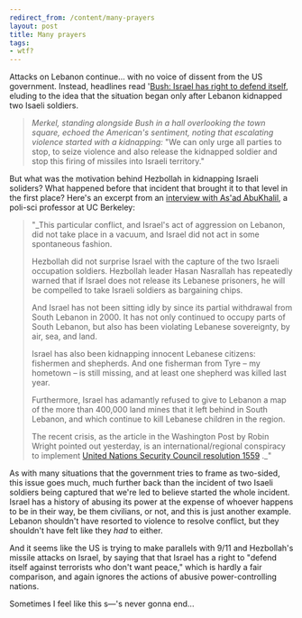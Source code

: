 ```yaml
---
redirect_from: /content/many-prayers
layout: post
title: Many prayers
tags:
- wtf?
---
```

Attacks on Lebanon continue... with no voice of dissent from the US government. Instead, headlines read '[Bush: Israel has right to defend itself](http://www.washingtonpost.com/wp-dyn/articles/A38206-2004May18_2.html?sections=http://www.washingtonpost.com/wp-dyn/nation), eluding to the idea that the situation began only after Lebanon kidnapped two Isaeli soldiers.

> 
> _Merkel, standing alongside Bush in a hall overlooking the town square, echoed the American's sentiment, noting that escalating violence started with a kidnapping:_ "We can only urge all parties to stop, to seize violence and also release the kidnapped soldier and stop this firing of missiles into Israeli territory."
> 

But what was the motivation behind Hezbollah in kidnapping Israeli soliders? What happened before that incident that brought it to that level in the first place? Here's an excerpt from an [interview with As'ad AbuKhalil](http://www.aljazeera.com/archive/2006/07/20084101400549938.html), a poli-sci professor at UC Berkeley:

> 
> "_This particular conflict, and Israel's act of aggression on Lebanon, did not take place in a vacuum, and Israel did not act in some spontaneous fashion.
> 
> Hezbollah did not surprise Israel with the capture of the two Israeli occupation soldiers. Hezbollah leader Hasan Nasrallah has repeatedly warned that if Israel does not release its Lebanese prisoners, he will be compelled to take Israeli soldiers as bargaining chips.
> 
> And Israel has not been sitting idly by since its partial withdrawal from South Lebanon in 2000. It has not only continued to occupy parts of South Lebanon, but also has been violating Lebanese sovereignty, by air, sea, and land.
> 
> Israel has also been kidnapping innocent Lebanese citizens: fishermen and shepherds. And one fisherman from Tyre &#8211; my hometown &#8211; is still missing, and at least one shepherd was killed last year.
> 
> Furthermore, Israel has adamantly refused to give to Lebanon a map of the more than 400,000 land mines that it left behind in South Lebanon, and which continue to kill Lebanese children in the region.
> 
> The recent crisis, as the article in the Washington Post by Robin Wright pointed out yesterday, is an international/regional conspiracy to implement [United Nations Security Council resolution 1559](http://www.mideastweb.org/1559.htm) ._"
> 

As with many situations that the government tries to frame as two-sided, this issue goes much, much further back than the incident of two Isaeli soldiers being captured that we're led to believe started the whole incident. Israel has a history of abusing its power at the expense of whoever happens to be in their way, be them civilians, or not, and this is just another example. Lebanon shouldn't have resorted to violence to resolve conflict, but they shouldn't have felt like they _had_ to either. 

And it seems like the US is trying to make parallels with 9/11 and Hezbollah's missile attacks on Israel, by saying that that Israel has a right to "defend itself against terrorists who don't want peace," which is hardly a fair comparison, and again ignores the actions of abusive power-controlling nations. 

Sometimes I feel like this s&#8212;'s never gonna end...

